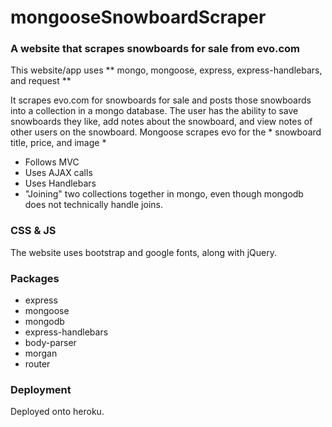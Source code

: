 # mongooseSnowboardScraper

### A website that scrapes snowboards for sale from evo.com

This website/app uses ** mongo, mongoose, express, express-handlebars, and request ** 

It scrapes evo.com for snowboards for sale and posts those snowboards into a collection in a mongo database. The user has the ability to save snowboards they like, add notes about the snowboard, and view notes of other users on the snowboard. Mongoose scrapes evo for the * snowboard title, price, and image * 

- Follows MVC
- Uses AJAX calls 
- Uses Handlebars
- "Joining" two collections together in mongo, even though mongodb does not technically handle joins. 

### CSS & JS

The website uses bootstrap and google fonts, along with jQuery. 

### Packages

* express
* mongoose
* mongodb
* express-handlebars
* body-parser
* morgan
* router

### Deployment 

Deployed onto heroku. 